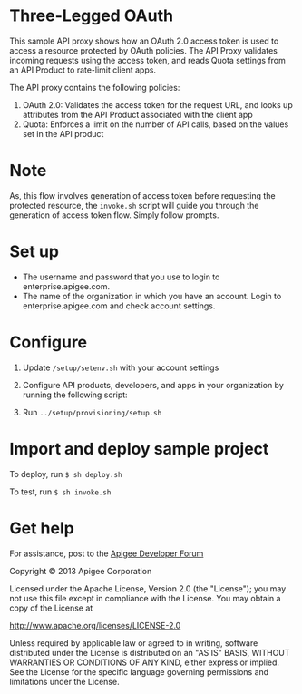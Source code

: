 # Three-Legged OAuth

This sample API proxy shows how an OAuth 2.0 access token is used to access a resource
protected by OAuth policies. The API Proxy validates incoming requests using the access token, 
and reads Quota settings from an API Product to rate-limit client apps.

The API proxy contains the following policies:

1. OAuth 2.0: Validates the access token for the request URL, and looks up
attributes from the API Product associated with the client app
2. Quota: Enforces a limit on the number of API calls, based on the values set
in the API product

# Note

As, this flow involves generation of access token before requesting the protected resource,
the `invoke.sh` script will guide you through the generation of access token flow.
Simply follow prompts.


# Set up

* The username and password that you use to login to enterprise.apigee.com.
* The name of the organization in which you have an account. Login to 
  enterprise.apigee.com and check account settings.

# Configure 

1. Update `/setup/setenv.sh` with your account settings

2. Configure API products, developers, and apps in your organization by
running the following script:

3. Run `../setup/provisioning/setup.sh`

# Import and deploy sample project

To deploy, run `$ sh deploy.sh`

To test, run `$ sh invoke.sh`

# Get help

For assistance, post to the [Apigee Developer Forum](http://support.apigee.com)

Copyright © 2013 Apigee Corporation

Licensed under the Apache License, Version 2.0 (the "License"); you may not use
this file except in compliance with the License. You may obtain a copy
of the License at

http://www.apache.org/licenses/LICENSE-2.0

Unless required by applicable law or agreed to in writing, software
distributed under the License is distributed on an "AS IS" BASIS,
WITHOUT WARRANTIES OR CONDITIONS OF ANY KIND, either express or implied.
See the License for the specific language governing permissions and
limitations under the License.
